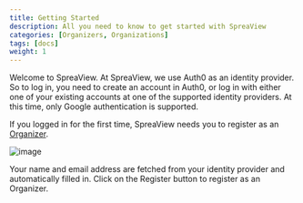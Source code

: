 ```yaml
---
title: Getting Started
description: All you need to know to get started with SpreaView
categories: [Organizers, Organizations]
tags: [docs]
weight: 1
---
```


Welcome to SpreaView. At SpreaView, we use Auth0 as an identity provider. So to log in, you need to create an account in Auth0, or log in with either one of your existing accounts at one of the supported identity providers. At this time, only Google authentication is supported.

If you logged in for the first time, SpreaView needs you to register as an [Organizer](/docs/terms/organizer/).

![image](/images/spreaview-registration.jpg)

Your name and email address are fetched from your identity provider and automatically filled in. Click on the Register button to register as an Organizer.
